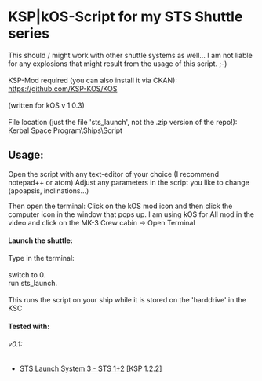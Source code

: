 # KSP|kOS-Script for my STS Shuttle series
This should / might work with other shuttle systems as well... I am not liable for any explosions that might result from the usage of this script. ;-)
<br />
<br />
KSP-Mod required (you can also install it via CKAN):<br />
https://github.com/KSP-KOS/KOS<br />
<br />
(written for kOS v 1.0.3)
<br />
<br />
File location (just the file 'sts_launch', not the .zip version of the repo!):<br />
Kerbal Space Program\Ships\Script

## Usage:
Open the script with any text-editor of your choice (I recommend notepad++ or atom)
Adjust any parameters in the script you like to change (apoapsis, inclinations...)

Then open the terminal: Click on the kOS mod icon and then click the computer icon in the window that pops up.
I am using kOS for All mod in the video and click on the MK-3 Crew cabin -> Open Terminal

#### Launch the shuttle:
Type in the terminal:
<br />
<br />
switch to 0.<br />
run sts_launch.<br />
<br />
This runs the script on your ship while it is stored on the 'harddrive' in the KSC
<br />

#### Tested with:
###### v0.1:
- [STS Launch System 3 - STS 1+2](https://kerbalx.com/Fulgora/STS-Launch-System-3---STS-1+2) [KSP 1.2.2]

